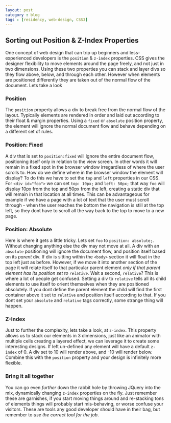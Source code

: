 ```yaml
---
layout: post
category : blog
tags : [residency, web-design, CSS3]
---
```

<article>
  <h2>Sorting out Position &amp; Z-Index Properties</h2>
  <p>One concept of web design that can trip up beginners and less-experienced developers is the <code>position</code> &amp; <code>z-index</code> properties.  CSS gives the designer flexibility to move elements around the page freely, and not just in two dimensions.  Using these two properties you can stack and layer divs so they flow above, below, and through each other. However when elements are positioned differently they are taken out of the normal flow of the document. Lets take a look</p>
  <h3>Position</h3>
  <p>The <code>position</code> property allows a div to break free from the normal flow of the layout. Typically elements are rendered in order and laid out according to their float &amp; margin properties.  Using a <code>fixed</code> or <code>absolute</code> position property, the element will ignore the normal document flow and behave depending on a different set of rules.</p>
  <h3>Position: Fixed</h3>
  <p>A div that is set to <code>position:fixed</code> will ignore the entire document flow, positioning itself only in relation to the view screen.  In other words it will remain in a fixed spot in the browser window irregardless of where the user scrolls to. How do we define where in the browser window the element will display? To do this we have to set the <code>top</code> and <code>left</code> properties in our CSS. For <code>&lt;div id="foo"&gt;</code> we can set <code>top: 10px;</code> and <code>left: 50px;</code> that way <code>foo</code> will display 10px from the top and 50px from the left, creating a static div that will remain in that location at all times. This can be advantageous for example if we have a page with a lot of text that the user must scroll through - when the user reaches the bottom the navigation is still at the top left, so they dont have to scroll all the way back to the top to move to a new page.</p>
  <h3>Position: Absolute</h3>
  <p>Here is where it gets a little tricky. Lets set <code>foo</code> to <code>position: absolute;</code>. Without changing anything else the div may not move at all.  A div with an <code>absolute</code> positioning will ignore the document flow, and position itself based on its <em>parent</em> div.  If div is sitting within the <code>&lt;body&gt;</code> section it will float in the top left just as before.  However, if we move it into another section of the page it will relate itself to that particular parent element <em>only if that parent element has its position set to <code>relative</code>.</em> Wait a second, <code>relative</code>?  This is where a lot of people get confused. Setting a div to <code>relative</code> tells all its child elements to use itself to orient themselves when they are positioned absolutely. If you dont define the parent element the child will find the first container above it set to <code>relative</code> and position itself according to that. If you dont set your <code>absolute</code> and <code>relative</code> tags correctly, some strange thing will happen.</p>
  <h3>Z-Index</h3>
  <p>Just to further the complexity, lets take a look, at <code>z-index</code>.  This property allows us to stack our elements in 3 dimensions, just like an animator with multiple cells creating a layered effect, we can leverage it to create some interesting designs. If left un-defined any element will have a default <code>z-index</code> of 0. A div set to 10 will render above, and -10 will render below.  Combine this with the <code>position</code> property and your design is infinitely more flexible.</p>
  <h3>Bring it all together</h3>
  <p>You can go even <em>further</em> down the rabbit hole by throwing JQuery into the mix, dynamically changing <code>z-index</code> properties on the fly.  Just remember these are garnishes, if you start moving things around and re-stacking tons of elements things will probably start mis-behaving, or worse confuse your visitors. These are tools any good developer should have in their bag, but remember to <em>use the correct tool for the job</em>.</p>
</article>


